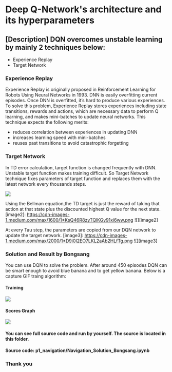 # Deep Q-Network's architecture and its hyperparameters

## [Description] DQN overcomes unstable learning by mainly 2 techniques below:
- Experience Replay
- Target Network

### Experience Replay
Experience Replay is originally proposed in Reinforcement Learning for Robots Using Neural Networks in 1993. DNN is easily overfitting current episodes. Once DNN is overfitted, it’s hard to produce various experiences. To solve this problem, Experience Replay stores experiences including state transitions, rewards and actions, which are necessary data to perform Q learning, and makes mini-batches to update neural networks. This technique expects the following merits:
- reduces correlation between experiences in updating DNN
- increases learning speed with mini-batches
- reuses past transitions to avoid catastrophic forgetting

### Target Network
In TD error calculation, target function is changed frequently with DNN. Unstable target function makes training difficult. So Target Network technique fixes parameters of target function and replaces them with the latest network every thousands steps.

[image1]: https://cdn-images-1.medium.com/max/2000/1*Zplt-1wTWu_7BGmZCBFjbQ.png
![][image1]

Using the Bellman equation,the TD target is just the reward of taking that action at that state plus the discounted highest Q value for the next state.
[image2]: https://cdn-images-1.medium.com/max/1600/1*KsQ46R8zyTQlKGv91xi6ww.png
![][image2]

At every Tau step, the parameters are copied from our DQN network to update the target network.
[image3]: https://cdn-images-1.medium.com/max/2000/1*D9i0I2EO7LKL2aAb2HLfTg.png 
![][image3]


### Solution and Result by Bongsang

You can use DQN to solve the problem.
After around 450 episodes DQN can be smart enough to avoid blue banana and to get yellow banana.
Below is a capture GIF traing algorithm:

#### Training
[train_image]: result/navigation_solution_bongsang.gif
![][train_image]


#### Scores Graph
[scores_graph]: result/scores_graph.png
![][scores_graph]

#### You can see full source code and run by yourself. The source is located in this folder.
#### Source code: p1_navigation/Navigation_Solution_Bongsang.ipynb

### Thank you
